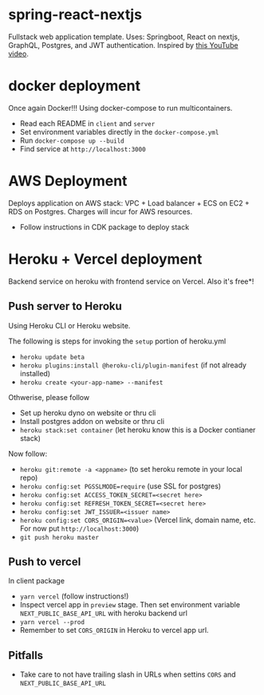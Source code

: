 # spring-react-nextjs
Fullstack web application template. Uses: Springboot, React on nextjs,
GraphQL, Postgres, and JWT authentication. Inspired by [this YouTube video](https://www.youtube.com/watch?v=I6ypD7qv3Z8).
# docker deployment
Once again Docker!!! Using docker-compose to run multicontainers.
- Read each README in `client` and `server`
- Set environment variables directly in the `docker-compose.yml`
- Run `docker-compose up --build`
- Find service at `http://localhost:3000`
# AWS Deployment
Deploys application on AWS stack: VPC + Load balancer + ECS on EC2 + RDS on Postgres.
Charges will incur for AWS resources.
- Follow instructions in CDK package to deploy stack
# Heroku + Vercel deployment
Backend service on heroku with frontend service on Vercel. Also it's free*!
## Push server to Heroku
Using Heroku CLI or Heroku website.

The following is steps for invoking the `setup` portion of heroku.yml
- `heroku update beta`
- `heroku plugins:install @heroku-cli/plugin-manifest` (if not already installed)
- `heroku create <your-app-name> --manifest`

Othwerise, please follow
- Set up heroku dyno on website or thru cli
- Install postgres addon on website or thru cli
- `heroku stack:set container` (let heroku know this is a Docker contianer stack)

Now follow:
- `heroku git:remote -a <appname>` (to set heroku remote in your local repo)
- `heroku config:set PGSSLMODE=require` (use SSL for postgres)
- `heroku config:set ACCESS_TOKEN_SECRET=<secret here>`
- `heroku config:set REFRESH_TOKEN_SECRET=<secret here>`
- `heroku config:set JWT_ISSUER=<issuer name>`
- `heroku config:set CORS_ORIGIN=<value>` (Vercel link, domain name, etc. For now put `http://localhost:3000`)
- `git push heroku master`
## Push to vercel
In client package
- `yarn vercel` (follow instructions!)
- Inspect vercel app in `preview` stage. Then set environment variable `NEXT_PUBLIC_BASE_API_URL` with heroku backend url
- `yarn vercel --prod`
- Remember to set `CORS_ORIGIN` in Heroku to vercel app url.
## Pitfalls
- Take care to not have trailing slash in URLs when settins `CORS` and `NEXT_PUBLIC_BASE_API_URL`